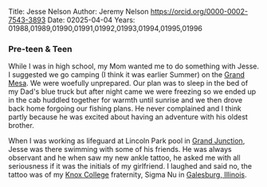 Title: Jesse Nelson 
Author: Jeremy Nelson <https://orcid.org/0000-0002-7543-3893>
Date: 02025-04-04
Years: 01988,01989,01990,01991,01992,01993,01994,01995,01996

### Pre-teen &amp; Teen
While I was in high school, my Mom wanted me to do something with Jesse. I suggested we go camping (I 
think it was earlier Summer) on the <a href="https://en.wikipedia.org/wiki/Grand_Mesa">Grand Mesa</a>. 
We were woefully unprepared. Our plan was to sleep in the bed of my Dad's blue truck but after night came 
we were freezing so we ended up in the cab huddled together for warmth until sunrise and we then drove back 
home forgoing our fishing plans. He never complained and I think partly because he was excited about 
having an adventure with his oldest brother.

When I was working as lifeguard at Lincoln Park pool in 
[Grand Junction](https://en.wikipedia.org/wiki/Grand_Junction,_Colorado), Jesse was there 
swimming with some of his friends. He was always observant and he when saw my new ankle tattoo, he 
asked me with all seriousness if it was the initials of my girlfriend. I laughed and said no, the tattoo 
was of my [Knox College](https://www.knox.edu/) fraternity, Sigma Nu in 
[Galesburg, Illinois](https://en.wikipedia.org/wiki/Galesburg,_Illinois).

